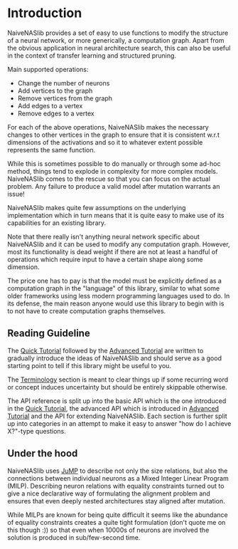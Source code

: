 
# Introduction

NaiveNASlib provides a set of easy to use functions to modify the structure of a neural network, or more 
generically, a computation graph. Apart from the obvious application in neural architecture search, this
can also be useful in the context of transfer learning and structured pruning.

Main supported operations:
* Change the number of neurons
* Add vertices to the graph
* Remove vertices from the graph
* Add edges to a vertex
* Remove edges to a vertex

For each of the above operations, NaiveNASlib makes the necessary changes to other vertices in the graph to ensure that it 
is consistent w.r.t dimensions of the activations and so it to whatever extent possible represents the same function.

While this is sometimes possible to do manually or through some ad-hoc method, things tend to explode in complexity for 
more complex models. NaiveNASlib comes to the rescue so that you can focus on the actual problem. Any failure to produce a
valid model after mutation warrants an issue!

NaiveNASlib makes quite few assumptions on the underlying implementation which in turn means that it is quite easy to make
use of its capabilities for an existing library. 

Note that there really isn't anything neural network specific about NaiveNASlib and it can be used to modify any computation
graph. However, most its functionality is dead weight if there are not at least a handful of operations which require input
to have a certain shape along some dimension. 

The price one has to pay is that the model must be explicitly defined as a computation graph in the "language" of this library, 
similar to what some older frameworks using less modern programming languages used to do. In its defense, the main reason anyone
would use this library to begin with is to not have to create computation graphs themselves.

## Reading Guideline

The [Quick Tutorial](@ref) followed by the [Advanced Tutorial](@ref) are written to gradually introduce the ideas
of NaiveNASlib and should serve as a good starting point to tell if this library might be useful to you. 

The [Terminology](@ref) section is meant to clear things up if some recurring word or concept induces uncertainty but 
should be entirely skippable otherwise.

The API reference is split up into the basic API which is the one introduced in the [Quick Tutorial](@ref), the advanced API
which is introduced in [Advanced Tutorial](@ref) and the API for extending NaiveNASlib. Each section is further split up into
categories in an attempt to make it easy to answer "how do I achieve X?"-type questions.

## Under the hood

NaiveNASlib uses [JuMP](https://github.com/jump-dev/JuMP.jl) to describe not only the size relations, but also the
connections between individual neurons as a Mixed Integer Linear Program (MILP). Describing neuron relations with equality 
constraints turned out to give a nice declarative way of formulating the alignment problem and ensures that even deeply 
nested architectures stay aligned after mutation. 

While MILPs are known for being quite difficult it seems like the abundance of equality constraints creates a quite tight
formulation (don't quote me on this though :)) so that even when 10000s of neurons are involved the solution is produced in
sub/few-second time. 
